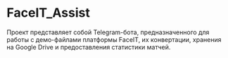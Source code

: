 # FaceIT_Assist
Проект представляет собой Telegram-бота, предназначенного для работы с демо-файлами платформы FaceIT, их конвертации, хранения на Google Drive и предоставления статистики матчей.
